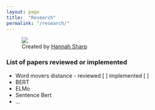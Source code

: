 ```yaml
---
layout: page
title:  "Research"
permalink: "/research/"
---
```


<figure>
    <img src="https://cdn.dribbble.com/users/1073937/screenshots/5036567/waterfall.png" />
    <figcaption>Created by <a href="https://dribbble.com/HannahLizSharp" target="_blank_">Hannah Sharp</a></figcaption>
</figure>

### List of papers reviewed or implemented
- Word movers distance - reviewed [ ]   implemented [ ] 
- BERT
- ELMo
- Sentence Bert
- ...